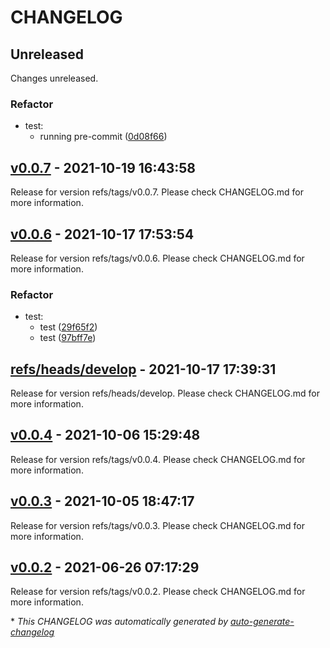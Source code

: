 # CHANGELOG

## Unreleased

Changes unreleased.

### Refactor

- test:
  - running pre-commit ([0d08f66](https://github.com/tomarv2/terraform-aws-cloudwatch/commit/0d08f66f211040b42879027d01db650985e309f7))

## [v0.0.7](https://github.com/tomarv2/terraform-aws-cloudwatch/releases/tag/v0.0.7) - 2021-10-19 16:43:58

Release for version refs/tags/v0.0.7. Please check CHANGELOG.md for more information.

## [v0.0.6](https://github.com/tomarv2/terraform-aws-cloudwatch/releases/tag/v0.0.6) - 2021-10-17 17:53:54

Release for version refs/tags/v0.0.6. Please check CHANGELOG.md for more information.

### Refactor

- test:
  - test ([29f65f2](https://github.com/tomarv2/terraform-aws-cloudwatch/commit/29f65f2481e07685c0af672b3fa94e988686e17b))
  - test ([97bff7e](https://github.com/tomarv2/terraform-aws-cloudwatch/commit/97bff7ebf3a3448e9908809976a74e620f8149ac))

## [refs/heads/develop](https://github.com/tomarv2/terraform-aws-cloudwatch/releases/tag/refs/heads/develop) - 2021-10-17 17:39:31

Release for version refs/heads/develop. Please check CHANGELOG.md for more information.

## [v0.0.4](https://github.com/tomarv2/terraform-aws-cloudwatch/releases/tag/v0.0.4) - 2021-10-06 15:29:48

Release for version refs/tags/v0.0.4. Please check CHANGELOG.md for more information.

## [v0.0.3](https://github.com/tomarv2/terraform-aws-cloudwatch/releases/tag/v0.0.3) - 2021-10-05 18:47:17

Release for version refs/tags/v0.0.3. Please check CHANGELOG.md for more information.

## [v0.0.2](https://github.com/tomarv2/terraform-aws-cloudwatch/releases/tag/v0.0.2) - 2021-06-26 07:17:29

Release for version refs/tags/v0.0.2. Please check CHANGELOG.md for more information.

\* *This CHANGELOG was automatically generated by [auto-generate-changelog](https://github.com/BobAnkh/auto-generate-changelog)*
